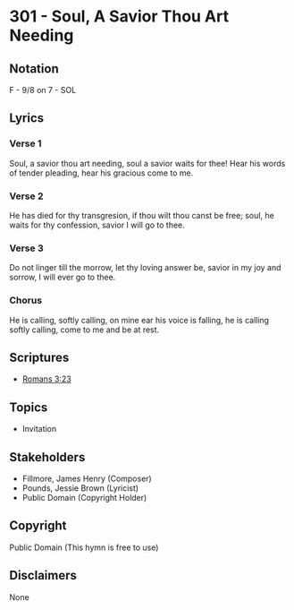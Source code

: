 # 301 - Soul, A Savior Thou Art Needing

## Notation

F - 9/8 on 7 - SOL

## Lyrics

### Verse 1

Soul, a savior thou art needing, soul a savior waits for thee! Hear his words of tender pleading, hear his gracious come to me.

### Verse 2

He has died for thy transgresion, if thou wilt thou canst be free; soul, he waits for thy confession, savior I will go to thee.

### Verse 3

Do not linger till the morrow, let thy loving answer be, savior in my joy and sorrow, I will ever go to thee.

### Chorus

He is calling, softly calling, on mine ear his voice is falling, he is calling softly calling, come to me and be at rest.


## Scriptures

- [Romans 3:23](https://www.biblegateway.com/passage/?search=Romans%203%3A23)

## Topics

- Invitation

## Stakeholders

- Fillmore, James Henry (Composer)
- Pounds, Jessie Brown (Lyricist)
- Public Domain (Copyright Holder)

## Copyright

Public Domain
(This hymn is free to use)

## Disclaimers

None

